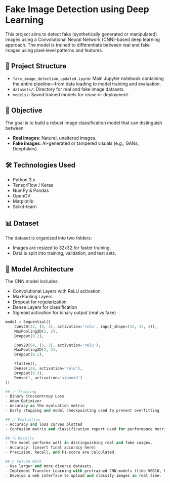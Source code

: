 # Fake Image Detection using Deep Learning

This project aims to detect fake (synthetically generated or manipulated) images using a Convolutional Neural Network (CNN)-based deep learning approach. The model is trained to differentiate between real and fake images using pixel-level patterns and features.

## 📁 Project Structure

- `fake_image_detection_updated.ipynb`: Main Jupyter notebook containing the entire pipeline—from data loading to model training and evaluation.
- `datasets/`: Directory for real and fake image datasets.
- `models/`: Saved trained models for reuse or deployment.

## 📌 Objective

The goal is to build a robust image classification model that can distinguish between:
- **Real images**: Natural, unaltered images.
- **Fake images**: AI-generated or tampered visuals (e.g., GANs, Deepfakes).

## 🛠️ Technologies Used

- Python 3.x
- TensorFlow / Keras
- NumPy & Pandas
- OpenCV
- Matplotlib
- Scikit-learn

## 📊 Dataset

The dataset is organized into two folders:
- Images are resized to 32x32 for faster training.
- Data is split into training, validation, and test sets.

## 🧠 Model Architecture

The CNN model includes:

- Convolutional Layers with ReLU activation
- MaxPooling Layers
- Dropout for regularization
- Dense Layers for classification
- Sigmoid activation for binary output (real vs fake)

```python
model = Sequential([
    Conv2D(32, (3, 3), activation='relu', input_shape=(32, 32, 3)),
    MaxPooling2D(2, 2),
    Dropout(0.2),

    Conv2D(64, (3, 3), activation='relu'),
    MaxPooling2D(2, 2),
    Dropout(0.2),

    Flatten(),
    Dense(128, activation='relu'),
    Dropout(0.3),
    Dense(1, activation='sigmoid')
])

## 📈 Training
- Binary Crossentropy Loss
- Adam Optimizer
- Accuracy as the evaluation metric
- Early stopping and model checkpointing used to prevent overfitting

## ✅ Evaluation
- Accuracy and loss curves plotted
- Confusion matrix and classification report used for performance metrics

## 🔍 Results
- The model performs well in distinguishing real and fake images.
- Accuracy: [insert final accuracy here]
- Precision, Recall, and F1-score are calculated.

## 🚀 Future Work
- Use larger and more diverse datasets.
- Implement Transfer Learning with pretrained CNN models (like VGG16, ResNet50).
- Develop a web interface to upload and classify images in real-time.
